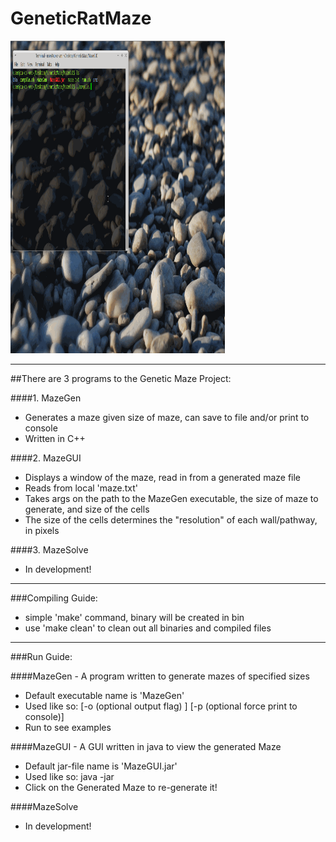 # GeneticRatMaze
<img src="media/MazeGUI.gif" width="343" height="500" />
<br />
<hr />

##There are 3 programs to the Genetic Maze Project:

####1. MazeGen
* Generates a maze given size of maze, can save to file and/or print to console
* Written in C++

####2. MazeGUI
* Displays a window of the maze, read in from a generated maze file
* Reads from local 'maze.txt'
* Takes args on the path to the MazeGen executable, the size of maze to generate, and size of the cells
* The size of the cells determines the "resolution" of each wall/pathway, in pixels

####3. MazeSolve
* In development!

---

###Compiling Guide:
 * simple 'make' command, binary will be created in bin
 * use 'make clean' to clean out all binaries and compiled files

---

###Run Guide:

####MazeGen - A program written to generate mazes of specified sizes
* Default executable name is 'MazeGen'
* Used like so: <executable> <size of maze> [-o (optional output flag) <output filename>] [-p (optional force print to console)]
* Run <executable> to see examples

####MazeGUI - A GUI written in java to view the generated Maze
* Default jar-file name is 'MazeGUI.jar'
* Used like so: java -jar <jarfile> <GenMaze executable> <Maze Size> <Maze Cell Size>
* Click on the Generated Maze to re-generate it!

####MazeSolve
* In development!


